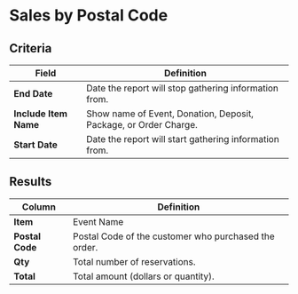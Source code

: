 # Sales by Postal Code

## Criteria

| **Field** | **Definition** |
| --- | --- |
| **End Date** | Date the report will stop gathering information from. |
| **Include Item Name** | Show name of Event, Donation, Deposit, Package, or Order Charge. |
| **Start Date** | Date the report will start gathering information from. |

## Results

| **Column** | **Definition** |
| --- | --- |
| **Item** | Event Name |
| **Postal Code** | Postal Code of the customer who purchased the order.|
| **Qty** | Total number of reservations. |
| **Total** | Total amount (dollars or quantity). |

